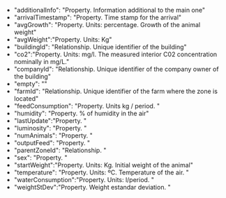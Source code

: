 - "additionalInfo": "Property. Information additional to the main one"
- "arrivalTimestamp": "Property. Time stamp for the arrival"
- "avgGrowth": "Property. Units: percentage. Growth of the animal weight"
- "avgWeight":"Property. Units: Kg"
- "buildingId": "Relationship. Unique identifier of the building"
- "co2":"Property. Units: mg/l. The measured interior C02 concentration nominally in mg/L."
- "companyId": "Relationship. Unique identifier of the company owner of the building"
- "empty": ""
- "farmId": "Relationship. Unique identifier of the farm where the zone is located"
- "feedConsumption": "Property. Units kg / period. "
- "humidity": "Property. % of humidity in the air"
- "lastUpdate":"Property. "
- "luminosity": "Property. "
- "numAnimals": "Property. "
- "outputFeed": "Property. "
- "parentZoneId": "Relationship. "
- "sex": "Property. "
- "startWeight":"Property. Units: Kg. Initial weight of the animal"
- "temperature": "Property. Units: ºC. Temperature of the air. "
- "waterConsumption":"Property. Units: l/period. "
- "weightStDev":"Property. Weight estandar deviation. "
